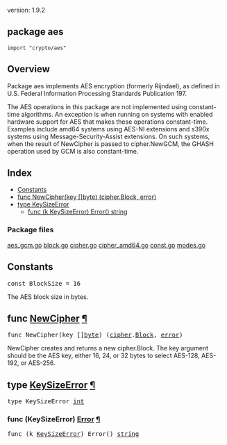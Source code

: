 version: 1.9.2
## package aes

  `import "crypto/aes"`

## Overview

Package aes implements AES encryption (formerly Rijndael), as defined in U.S.
Federal Information Processing Standards Publication 197.

The AES operations in this package are not implemented using constant-time
algorithms. An exception is when running on systems with enabled hardware
support for AES that makes these operations constant-time. Examples include
amd64 systems using AES-NI extensions and s390x systems using
Message-Security-Assist extensions. On such systems, when the result of
NewCipher is passed to cipher.NewGCM, the GHASH operation used by GCM is also
constant-time.

## Index

- [Constants](#pkg-constants)
- [func NewCipher(key []byte) (cipher.Block, error)](#NewCipher)
- [type KeySizeError](#KeySizeError)
  - [func (k KeySizeError) Error() string](#KeySizeError.Error)

### Package files
 [aes_gcm.go](//github.com/golang/go/blob/2ea7d3461bb41d0ae12b56ee52d43314bcdb97f9/src/crypto/aes/aes_gcm.go) [block.go](//github.com/golang/go/blob/2ea7d3461bb41d0ae12b56ee52d43314bcdb97f9/src/crypto/aes/block.go) [cipher.go](//github.com/golang/go/blob/2ea7d3461bb41d0ae12b56ee52d43314bcdb97f9/src/crypto/aes/cipher.go) [cipher_amd64.go](//github.com/golang/go/blob/2ea7d3461bb41d0ae12b56ee52d43314bcdb97f9/src/crypto/aes/cipher_amd64.go) [const.go](//github.com/golang/go/blob/2ea7d3461bb41d0ae12b56ee52d43314bcdb97f9/src/crypto/aes/const.go) [modes.go](//github.com/golang/go/blob/2ea7d3461bb41d0ae12b56ee52d43314bcdb97f9/src/crypto/aes/modes.go)

<h2 id="pkg-constants">Constants</h2>

<pre>const <span id="BlockSize">BlockSize</span> = 16</pre>

The AES block size in bytes.

<h2 id="NewCipher">func <a href="//github.com/golang/go/blob/2ea7d3461bb41d0ae12b56ee52d43314bcdb97f9/src/crypto/aes/cipher.go#L21">NewCipher</a>
    <a href="#NewCipher">¶</a></h2>
<pre>func NewCipher(key []<a href="/builtin/#byte">byte</a>) (<a href="/crypto/cipher/">cipher</a>.<a href="/crypto/cipher/#Block">Block</a>, <a href="/builtin/#error">error</a>)</pre>

NewCipher creates and returns a new cipher.Block. The key argument should be the
AES key, either 16, 24, or 32 bytes to select AES-128, AES-192, or AES-256.

<h2 id="KeySizeError">type <a href="//github.com/golang/go/blob/2ea7d3461bb41d0ae12b56ee52d43314bcdb97f9/src/crypto/aes/cipher.go#L11">KeySizeError</a>
    <a href="#KeySizeError">¶</a></h2>
<pre>type KeySizeError <a href="/builtin/#int">int</a></pre>


<h3 id="KeySizeError.Error">func (KeySizeError) <a href="//github.com/golang/go/blob/2ea7d3461bb41d0ae12b56ee52d43314bcdb97f9/src/crypto/aes/cipher.go#L13">Error</a>
    <a href="#KeySizeError.Error">¶</a></h3>
<pre>func (k <a href="#KeySizeError">KeySizeError</a>) Error() <a href="/builtin/#string">string</a></pre>



